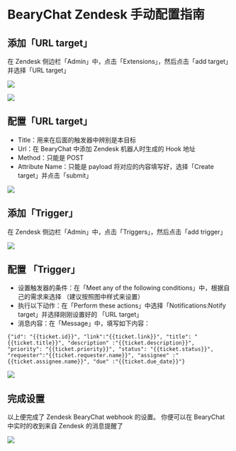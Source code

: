 # BearyChat Zendesk 手动配置指南

## 添加「URL target」

在 Zendesk 侧边栏「Admin」中，点击「Extensions」，然后点击「add target」并选择「URL target」

![](http://7jpt3p.com1.z0.glb.clouddn.com/Fhgm6ZfJyeau5R2pzA2NU8S1c8hX)

![](http://7jpt3p.com1.z0.glb.clouddn.com/FjKgCIMZPrXq7UkTWgsLZG7WdqI9)

## 配置「URL target」
 - Title：用来在后面的触发器中辨别是本目标
 - Url：在 BearyChat 中添加 Zendesk 机器人时生成的 Hook 地址
 - Method：只能是 POST
 - Attribute Name：只能是 payload
 将对应的内容填写好，选择「Create target」并点击「submit」

![](http://7jpt3p.com1.z0.glb.clouddn.com/Ft8CFm5MIMCEUeIA7pwgWq-fM8hy)

## 添加「Trigger」

在 Zendesk 侧边栏「Admin」中，点击「Triggers」，然后点击「add trigger」

![](http://7jpt3p.com1.z0.glb.clouddn.com/FkO-jbHwKNFoBUf-ZkI5Ii8aAO_t)

## 配置 「Trigger」
 - 设置触发器的条件：在「Meet any of the following conditions」中，根据自己的需求来选择 （建议按照图中样式来设置）
 - 执行以下动作：在「Perform these actions」中选择「Notifications:Notify target」并选择刚刚设置好的 「URL target」
 - 消息内容：在「Message」中，填写如下内容：
 ```
{"id": "{{ticket.id}}", "link":"{{ticket.link}}", "title": "{{ticket.title}}", "description" :"{{ticket.description}}", "priority": "{{ticket.priority}}", "status": "{{ticket.status}}", "requester":"{{ticket.requester.name}}", "assignee" :"{{ticket.assignee.name}}", "due" :"{{ticket.due_date}}"}
 ```

![](http://7jpt3p.com1.z0.glb.clouddn.com/FjHlJZy9nY-K72VI1baiG9sLGKro)

##  完成设置

以上便完成了 Zendesk BearyChat webhook 的设置。 你便可以在 BearyChat 中实时的收到来自 Zendesk 的消息提醒了

![](http://7jpt3p.com1.z0.glb.clouddn.com/Fl-gBDZXHhj5NadVmAowiKpKYYMs)

